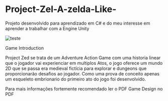 # Project-Zel-A-zelda-Like-

Projeto desenvolvido para aprendizado em C# e do meu interesse em aprender a trabalhar com a Engine Unity

![teste](world.png)

Game Introduction

Project Zed se trata de um Adventure Action Game com uma historia linear que o jogador vai experienciar
em multiplos Atos, o jogo oferece um mundo 2D que se passa era medieval fictícia para explorar e
dungeons que proporcionarão desafios ao jogador. Como uma prova de conceito apenas um esqueleto embrionario do primeiro ato do jogo foi desenvolvido.


Para mais informações fortemente recomendado ler o PDF Game Design no PDF
